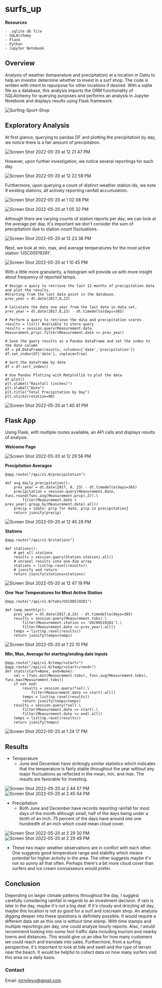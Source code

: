 # surfs_up

**Resources**
    
    - .sqlite db file
    - SQLAlchemy
    - Flask
    - Python
    - Jupyter Notebook
    
## Overview
 
Analysis of weather (temperature and precipitation) at a location in Oahu to help an investor determine whether to invest in a surf shop.  The code is written with intent to repurpose for other locations if desired.  With a sqlite file as a database, this analysis imports the ORM functionality of SQLAlchemy for querying purposes and performs an analysis in Jupyter Notebook and displays results using Flask framework.

![Surfing-Sport-Shop](https://user-images.githubusercontent.com/100544761/169579363-b79c4501-ab1b-444d-a838-e47d7ce1500c.jpeg)

## Exploratory Analysis

At first glance, querying to pandas DF and plotting the precipitatioin by day, we notice there is a fair amount of precipitation.  

![Screen Shot 2022-05-20 at 12 21 47 PM](https://user-images.githubusercontent.com/100544761/169586920-7a7e8201-5136-4f44-9e8f-fc79ffc34904.png)

However, upon further investigation, we notice several reportings for each day.  

![Screen Shot 2022-05-20 at 12 22 59 PM](https://user-images.githubusercontent.com/100544761/169586982-623f609e-33a1-438f-97a7-5b3983922d81.png)

Furthermore, upon querying a count of distinct weather station ids, we note 9 existing stations, all actively reporting rainfall accumulation.  

![Screen Shot 2022-05-20 at 1 02 08 PM](https://user-images.githubusercontent.com/100544761/169587078-cd73b3f7-3754-4eba-8aeb-cca16279a203.png)

![Screen Shot 2022-05-20 at 1 05 32 PM](https://user-images.githubusercontent.com/100544761/169587310-4f8968c9-b6eb-49b9-9cdc-96038a9851de.png)

Although there are varying counts of station reports per day, we can look at the average per day.  It's important we don't consider the sum of precipitatioin due to station count fluctuations.

![Screen Shot 2022-05-20 at 12 23 38 PM](https://user-images.githubusercontent.com/100544761/169587873-68e2d8fd-5fea-4596-a0ff-687641405f99.png)

Next, we look at min, max, and average temperatures for the most active station 'USC00519281'.

![Screen Shot 2022-05-20 at 1 10 45 PM](https://user-images.githubusercontent.com/100544761/169588090-a4bf3eb2-25bc-4f91-a85a-f92a32fe125c.png)

With a little more granularity, a histogram will provide us with more insight about frequency of reported temps.

    # Design a query to retrieve the last 12 months of precipitation data and plot the results. 
    #Starting from the last data point in the database. 
    prev_year = dt.date(2017,8,23)

    # Calculate the date one year from the last date in data set.
    prev_year = dt.date(2017,8,23) - dt.timedelta(days=365)

    # Perform a query to retrieve the data and precipitation scores
    results = list() #variable to store query
    results = session.query(Measurement.date, Measurement.prcp).filter(Measurement.date >= prev_year)

    # Save the query results as a Pandas DataFrame and set the index to the date column
    df = pd.DataFrame(results, columns=['date','precipitation'])
    df.set_index(df['date'], inplace=True)

    # Sort the dataframe by date
    df = df.sort_index()

    # Use Pandas Plotting with Matplotlib to plot the data
    df.plot()
    plt.ylabel("Rainfall (inches)")
    plt.xlabel("Date")
    plt.title("Total Precipitation by Day")
    plt.xticks(rotation=90)

![Screen Shot 2022-05-20 at 1 40 41 PM](https://user-images.githubusercontent.com/100544761/169592160-74e980ab-6c01-429c-ad45-71cbe74fb04a.png)


## Flask App

Using Flask, with multiple routes available, an API calls and displays results of analysis.

**Welcome Page**

![Screen Shot 2022-05-20 at 12 29 56 PM](https://user-images.githubusercontent.com/100544761/169588678-bf080afd-6e59-4005-b96a-8ef1d28f9fdb.png)

**Precipitation Averages**

    @app.route("/api/v1.0/precipitation")

    def avg_daily_precipitation():
        prev_year = dt.date(2017, 8, 23) - dt.timedelta(days=365)
        precipitation = session.query(Measurement.date, func.round(func.avg(Measurement.prcp),2)).\
            filter(Measurement.date > prev_year).group_by(Measurement.date).all()
        precip = {date: prcp for date, prcp in precipitation}
        return jsonify(precip)

![Screen Shot 2022-05-20 at 12 45 28 PM](https://user-images.githubusercontent.com/100544761/169588818-2227594f-ba6f-4c6e-b07a-37e6d422bf50.png)

**Stations**
    
    @app.route("/api/v1.0/stations")

    def stations():
        # get all stations
        results = session.query(Station.station).all()
        # unravel results into one-dim array
        stations = list(np.ravel(results))
        # jsonify and return
        return jsonify(stations=stations)

![Screen Shot 2022-05-20 at 12 47 19 PM](https://user-images.githubusercontent.com/100544761/169588903-743a4f05-dfc6-4635-a8d7-5b509fead524.png)

**One Year Temperatures for Most Active Station**

    @app.route("/api/v1.0/tobs/USC00519281")

    def temp_monthly():
        prev_year = dt.date(2017,8,23) - dt.timedelta(days=365)
        results = session.query(Measurement.tobs).\
            filter(Measurement.station == 'USC00519281').\
            filter(Measurement.date >= prev_year).all()
        temps = list(np.ravel(results))
        return jsonify(temps=temps)

![Screen Shot 2022-05-20 at 1 22 10 PM](https://user-images.githubusercontent.com/100544761/169589652-ac58918f-3df2-419f-a6f9-56df566eafe2.png)

**Min, Max, Average for starting/ending date inputs**

    @app.route("/api/v1.0/temp/<start>")
    @app.route("/api/v1.0/temp/<start>/<end>")
    def stats(start=None, end=None):
        sel = [func.min(Measurement.tobs), func.avg(Measurement.tobs), func.max(Measurement.tobs)]
        if not end:
            results = session.query(*sel).\
                filter(Measurement.date >= start).all()
            temps = list(np.ravel(results))
            return jsonify(temps=temps)
        results = session.query(*sel).\
            filter(Measurement.date >= start).\
            filter(Measurement.date <= end).all()
        temps = list(np.ravel(results))
        return jsonify(temps)
 
![Screen Shot 2022-05-20 at 1 24 17 PM](https://user-images.githubusercontent.com/100544761/169589975-eb4d5f7d-0506-4db6-9bcf-f1fc84f11aba.png)


## Results

- Temperature
    - June and December have strikingly similar statistics which indicates that the temperature is fairly stable throughout the year without any major fluctuations as reflected in the mean, min, and max.  The results are favorable for investing.

![Screen Shot 2022-05-20 at 2 44 57 PM](https://user-images.githubusercontent.com/100544761/169600575-538df777-accd-4129-984a-a794e074068d.png)
![Screen Shot 2022-05-20 at 2 45 04 PM](https://user-images.githubusercontent.com/100544761/169600581-6a9186b1-e053-46e4-84c1-e1d6fbc1d030.png)

- Precipitation
    - Both June and December have records reporting rainfall for most days of the month although small, half of the days being under a tenth of an inch.  75 percent of the days have around one one hundredth of an inch which could mean cloud cover.  

![Screen Shot 2022-05-20 at 2 29 30 PM](https://user-images.githubusercontent.com/100544761/169598598-612cb563-594d-4479-9d41-5d220e089d74.png)
![Screen Shot 2022-05-20 at 2 29 49 PM](https://user-images.githubusercontent.com/100544761/169598631-03e95b43-1b2d-415f-99a4-b87dc6ad2e3d.png)

- These two major weather observations are in conflict with each other.  One suggests good temperature range and stability which means potential for higher activity in the area.  The other suggests maybe it's not so sunny all that often.  Perhaps there's a bit more cloud cover than surfers and ice cream connaisseurs would prefer.


## Conclusion

Depending on larger climate patterns throughout the day, I suggest carefully considering rainfall in regards to an investment decision.  If rain is later in the day, maybe it's not a big deal.  If it's cloudy and drizzling all day, maybe this location is not so good for a surf and icecream shop.  An analysis digging deeper into these questions is definitely possible.  It would require a different data set as this one is without time stamp.  With time stamps and multiple reportings per day, one could analyze hourly reports.  Also, I would recommend looking into some foot traffic data including tourism and nearby towns and distances.  This would give us an idea for how many customers we could reach and translate into sales.  Furthermore, from a surfing perspective, it's important to look at tide and swell and the type of terrain near the beach.  It would be helpful to collect data on how many surfers visit this area on a daily basis.  


### Contact

Email: mrmileyy@gmail.com